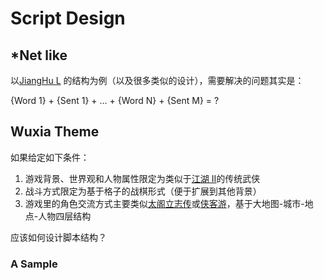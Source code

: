 # Script Design

## *Net like

以[JiangHu L]() 的结构为例（以及很多类似的设计），需要解决的问题其实是：

{Word 1} + {Sent 1} + ... + {Word N} + {Sent M} = ?

## Wuxia Theme

如果给定如下条件：

1.  游戏背景、世界观和人物属性限定为类似于[江湖 II](https://github.com/wagangmiao/JiangHu-L/tree/master/j2me%20version)的传统武侠
2.  战斗方式限定为基于格子的战棋形式（便于扩展到其他背景）
3.  游戏里的角色交流方式主要类似[太阁立志传](https://baike.baidu.com/item/%E5%A4%AA%E9%98%81%E7%AB%8B%E5%BF%97%E4%BC%A0/1898)或[侠客游](https://baike.baidu.com/item/%E4%BE%A0%E5%AE%A2%E6%B8%B8/6045048)，基于大地图-城市-地点-人物四层结构

应该如何设计脚本结构？

### A Sample

